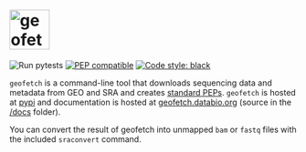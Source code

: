 # <img src="https://raw.githubusercontent.com/pepkit/divvy/master/docs/img/geofetch_logo.svg?sanitize=true" alt="geofetch logo" height="70">

![Run pytests](https://github.com/pepkit/geofetch/workflows/Run%20pytests/badge.svg)
[![PEP compatible](http://pepkit.github.io/img/PEP-compatible-green.svg)](http://pepkit.github.io)
[![Code style: black](https://img.shields.io/badge/code%20style-black-000000.svg)](https://github.com/psf/black)

`geofetch` is a command-line tool that downloads sequencing data and metadata from GEO and SRA and creates [standard PEPs](http://pep.databio.org/). `geofetch` is hosted at [pypi](https://pypi.org/project/geofetch/) and documentation is hosted at [geofetch.databio.org](http://geofetch.databio.org) (source in the [/docs](/docs) folder).

You can convert the result of geofetch into unmapped `bam` or `fastq` files with the included `sraconvert` command.
